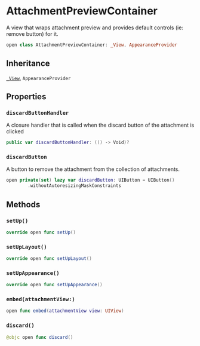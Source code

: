 # AttachmentPreviewContainer

A view that wraps attachment preview and provides default controls (ie:​ remove button) for it.

``` swift
open class AttachmentPreviewContainer: _View, AppearanceProvider 
```

## Inheritance

[`_View`](/_View), `AppearanceProvider`

## Properties

### `discardButtonHandler`

A closure handler that is called when the discard button of the attachment is clicked

``` swift
public var discardButtonHandler: (() -> Void)?
```

### `discardButton`

A button to remove the attachment from the collection of attachments.

``` swift
open private(set) lazy var discardButton: UIButton = UIButton()
        .withoutAutoresizingMaskConstraints
```

## Methods

### `setUp()`

``` swift
override open func setUp() 
```

### `setUpLayout()`

``` swift
override open func setUpLayout() 
```

### `setUpAppearance()`

``` swift
override open func setUpAppearance() 
```

### `embed(attachmentView:)`

``` swift
open func embed(attachmentView view: UIView) 
```

### `discard()`

``` swift
@objc open func discard() 
```
